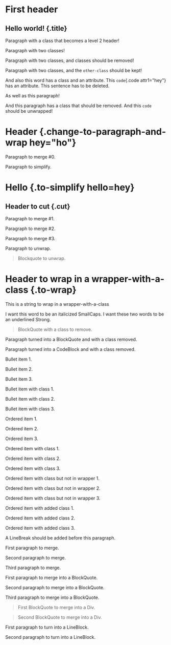 # First header

## Hello world! {.title}

<div class="paragraph-with-a-class" wrapper=1>

Paragraph with a class that becomes a level 2 header!

</div>

<div class="paragraph-with-another-class and-another" ble="ble" wrapper=1>

Paragraph with two classes!

</div>

<div class="class-to-remove-with-false other-class" wrapper=1>

Paragraph with two classes, and classes should be removed!

</div>

<div class="class-to-remove-with-empty-string other-class" wrapper=1>

Paragraph with two classes, and the `other-class` should be kept!

</div>

And also this <span class="word-with-a-class" bli="blo">word</span> has a class and an attribute. This `code`{.code attr1="hey"} has an attribute. <span class="delete">This sentence has to be deleted.</span>

<div class="delete" wrapper=1>

As well as this paragraph!

</div>

<div class="remove-class" wrapper=1>

And this paragraph has a class that should be removed. And this `code` should be unwrapped!

</div>

# Header {.change-to-paragraph-and-wrap hey="ho"}

<div class="to-merge" wrapper=1>

Paragraph to merge #0.

</div>

<div class="to-simplify" wrapper=1 hello=hey>

Paragraph to simplify.

</div>

# Hello {.to-simplify hello=hey}

## Header to cut {.cut}

<div class="to-merge" wrapper=1>

Paragraph to merge #1.

</div>

<div class="to-merge" wrapper=1>

Paragraph to merge #2.

</div>

<div class="to-merge" wrapper=1>

Paragraph to merge #3.

</div>

<div class="to-unwrap" wrapper="1">

Paragraph to unwrap.

</div>

<div class="to-unwrap">

> Blockquote to unwrap.

</div>

# Header to wrap in a wrapper-with-a-class {.to-wrap}

This is a <span class="to-wrap">string</span> to wrap in a wrapper-with-a-class

I want this <span class="to-small-caps-wrapped-in-italics">word</span> to be an italicized SmallCaps. I want these <span class="to-strong-wrapped-in-underline">two words</span> to be an underlined Strong.

<div class="blockquote-with-a-class-to-remove" wrapper=1>

> BlockQuote with a class to remove.

</div>

<div class="paragraph-turned-blockquote-class-removed
" wrapper=1>

Paragraph turned into a BlockQuote and with a class removed.

</div>

<div class="paragraph-turned-codeblock-class-removed
" wrapper=1>

Paragraph turned into a CodeBlock and with a class removed.

</div>

<div class="paragraph-list-item-to-turn-into-bulletlist" wrapper=1>

Bullet item 1.

</div>

<div class="paragraph-list-item-to-turn-into-bulletlist" wrapper=1>

Bullet item 2.

</div>

<div class="paragraph-list-item-to-turn-into-bulletlist" wrapper=1>

Bullet item 3.

</div>

<div class="paragraph-list-item-with-class-to-turn-into-bulletlist" wrapper=1>

Bullet item with class 1.

</div>

<div class="paragraph-list-item-with-class-to-turn-into-bulletlist" wrapper=1>

Bullet item with class 2.

</div>

<div class="paragraph-list-item-with-class-to-turn-into-bulletlist" wrapper=1>

Bullet item with class 3.

</div>

<div class="paragraph-list-item-to-turn-into-orderedlist" wrapper=1>

Ordered item 1.

</div>

<div class="paragraph-list-item-to-turn-into-orderedlist" wrapper=1>

Ordered item 2.

</div>

<div class="paragraph-list-item-to-turn-into-orderedlist" wrapper=1>

Ordered item 3.

</div>

<div class="paragraph-list-item-with-class-to-turn-into-orderedlist" wrapper=1>

Ordered item with class 1.

</div>

<div class="paragraph-list-item-with-class-to-turn-into-orderedlist" wrapper=1>

Ordered item with class 2.

</div>

<div class="paragraph-list-item-with-class-to-turn-into-orderedlist" wrapper=1>

Ordered item with class 3.

</div>

<div class="paragraph-list-item-with-class-to-turn-into-orderedlist">

Ordered item with class but not in wrapper 1.

</div>

<div class="paragraph-list-item-with-class-to-turn-into-orderedlist">

Ordered item with class but not in wrapper 2.

</div>

<div class="paragraph-list-item-with-class-to-turn-into-orderedlist">

Ordered item with class but not in wrapper 3.

</div>

<div class="paragraph-list-item-with-added-class-to-turn-into-orderedlist" wrapper=1>

Ordered item with added class 1.

</div>

<div class="paragraph-list-item-with-added-class-to-turn-into-orderedlist" wrapper=1>

Ordered item with added class 2.

</div>

<div class="paragraph-list-item-with-added-class-to-turn-into-orderedlist" wrapper=1>

Ordered item with added class 3.

</div>

<div class="insert-linebreak-before" wrapper=1>

A LineBreak should be added before this paragraph.

</div>

<div class="para-to-merge" wrapper=1>

First paragraph to merge.

</div>

<div class="para-to-merge" wrapper=1>

Second paragraph to merge.

</div>

<div class="para-to-merge" wrapper=1>

Third paragraph to merge.

</div>

<div class="para-to-merge-into-blockquote-with-wrapper" wrapper=1>

First paragraph to merge into a BlockQuote.

</div>

<div class="para-to-merge-into-blockquote-with-wrapper" wrapper=1>

Second paragraph to merge into a BlockQuote.

</div>

<div class="para-to-merge-into-blockquote-with-wrapper" wrapper=1>

Third paragraph to merge into a BlockQuote.

</div>

<div class="blockquote-to-merge-into-div-with-wrapper" wrapper=1>

> First BlockQuote to merge into a Div.

</div>

<div class="blockquote-to-merge-into-div-with-wrapper" wrapper=1>

> Second BlockQuote to merge into a Div.

</div>

<div class="para-to-turn-into-lineblock" wrapper=1>

First paragraph to turn into a LineBlock.

</div>

<div class="para-to-turn-into-lineblock" wrapper=1>

Second paragraph to turn into a LineBlock.

</div>